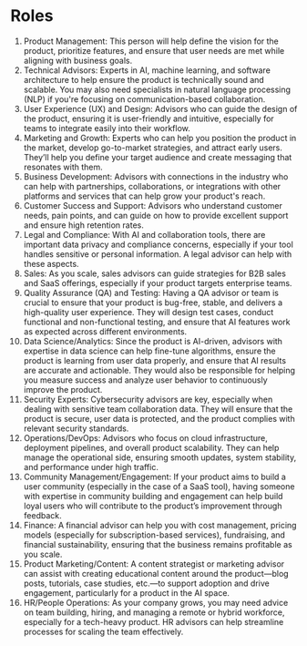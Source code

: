 # Roles
1. Product Management: This person will help define the vision for the product, prioritize features, and ensure that user needs are met while aligning with business goals. 
2. Technical Advisors: Experts in AI, machine learning, and software architecture to help ensure the product is technically sound and scalable. You may also need specialists in natural language processing (NLP) if you're focusing on communication-based collaboration. 
3. User Experience (UX) and Design: Advisors who can guide the design of the product, ensuring it is user-friendly and intuitive, especially for teams to integrate easily into their workflow. 
4. Marketing and Growth: Experts who can help you position the product in the market, develop go-to-market strategies, and attract early users. They’ll help you define your target audience and create messaging that resonates with them. 
5. Business Development: Advisors with connections in the industry who can help with partnerships, collaborations, or integrations with other platforms and services that can help grow your product's reach. 
6. Customer Success and Support: Advisors who understand customer needs, pain points, and can guide on how to provide excellent support and ensure high retention rates. 
7. Legal and Compliance: With AI and collaboration tools, there are important data privacy and compliance concerns, especially if your tool handles sensitive or personal information. A legal advisor can help with these aspects. 
8. Sales: As you scale, sales advisors can guide strategies for B2B sales and SaaS offerings, especially if your product targets enterprise teams. 
9. Quality Assurance (QA) and Testing: Having a QA advisor or team is crucial to ensure that your product is bug-free, stable, and delivers a high-quality user experience. They will design test cases, conduct functional and non-functional testing, and ensure that AI features work as expected across different environments. 
10. Data Science/Analytics: Since the product is AI-driven, advisors with expertise in data science can help fine-tune algorithms, ensure the product is learning from user data properly, and ensure that AI results are accurate and actionable. They would also be responsible for helping you measure success and analyze user behavior to continuously improve the product. 
11. Security Experts: Cybersecurity advisors are key, especially when dealing with sensitive team collaboration data. They will ensure that the product is secure, user data is protected, and the product complies with relevant security standards. 
12. Operations/DevOps: Advisors who focus on cloud infrastructure, deployment pipelines, and overall product scalability. They can help manage the operational side, ensuring smooth updates, system stability, and performance under high traffic. 
13. Community Management/Engagement: If your product aims to build a user community (especially in the case of a SaaS tool), having someone with expertise in community building and engagement can help build loyal users who will contribute to the product’s improvement through feedback. 
14. Finance: A financial advisor can help you with cost management, pricing models (especially for subscription-based services), fundraising, and financial sustainability, ensuring that the business remains profitable as you scale. 
15. Product Marketing/Content: A content strategist or marketing advisor can assist with creating educational content around the product—blog posts, tutorials, case studies, etc.—to support adoption and drive engagement, particularly for a product in the AI space. 
16. HR/People Operations: As your company grows, you may need advice on team building, hiring, and managing a remote or hybrid workforce, especially for a tech-heavy product. HR advisors can help streamline processes for scaling the team effectively.